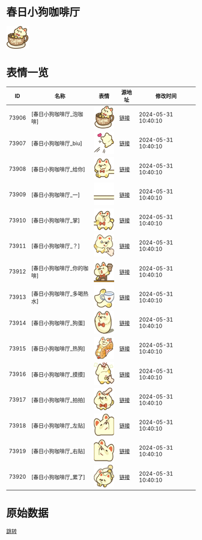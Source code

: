 # 春日小狗咖啡厅

<img src="./cover.png" height="60" alt="cover" />

# 表情一览

|ID|名称|表情|源地址|修改时间|
|----|----|----|----|----|
|73906|[春日小狗咖啡厅_泡咖啡]|<img src="./pic/073906_%5B春日小狗咖啡厅_泡咖啡%5D.png" height="60" alt="泡咖啡"/>|[链接](https://i0.hdslb.com/bfs/garb/ecb3b20a1e45dc7ef52b2fbcd7133d2b4606856d.png)|2024-05-31 10:40:10|
|73907|[春日小狗咖啡厅_biu]|<img src="./pic/073907_%5B春日小狗咖啡厅_biu%5D.png" height="60" alt="biu"/>|[链接](https://i0.hdslb.com/bfs/garb/12e8baf1341556b84055785d17595bcef74afd00.png)|2024-05-31 10:40:10|
|73908|[春日小狗咖啡厅_给你]|<img src="./pic/073908_%5B春日小狗咖啡厅_给你%5D.png" height="60" alt="给你"/>|[链接](https://i0.hdslb.com/bfs/garb/a88e59ccc52f1f5a15a2730e82d06c903f2081eb.png)|2024-05-31 10:40:10|
|73909|[春日小狗咖啡厅_一]|<img src="./pic/073909_%5B春日小狗咖啡厅_一%5D.png" height="60" alt="一"/>|[链接](https://i0.hdslb.com/bfs/garb/71c2e31faf663ce07efa538838958d9065ef9515.png)|2024-05-31 10:40:10|
|73910|[春日小狗咖啡厅_掌]|<img src="./pic/073910_%5B春日小狗咖啡厅_掌%5D.png" height="60" alt="掌"/>|[链接](https://i0.hdslb.com/bfs/garb/bd4d6e9eb214743ec960fc10b4e2a1b14c170fbf.png)|2024-05-31 10:40:10|
|73911|[春日小狗咖啡厅_？]|<img src="./pic/073911_%5B春日小狗咖啡厅_？%5D.png" height="60" alt="？"/>|[链接](https://i0.hdslb.com/bfs/garb/0a28afa64a45b9f0ac6fac11645e07104aec6605.png)|2024-05-31 10:40:10|
|73912|[春日小狗咖啡厅_你的咖啡]|<img src="./pic/073912_%5B春日小狗咖啡厅_你的咖啡%5D.png" height="60" alt="你的咖啡"/>|[链接](https://i0.hdslb.com/bfs/garb/7229d248207d5f1a972a896547b49cd3382af8c6.png)|2024-05-31 10:40:10|
|73913|[春日小狗咖啡厅_多喝热水]|<img src="./pic/073913_%5B春日小狗咖啡厅_多喝热水%5D.png" height="60" alt="多喝热水"/>|[链接](https://i0.hdslb.com/bfs/garb/35e15d2ee703921402ca64a1881e31cf7ad747f1.png)|2024-05-31 10:40:10|
|73914|[春日小狗咖啡厅_狗蛋]|<img src="./pic/073914_%5B春日小狗咖啡厅_狗蛋%5D.png" height="60" alt="狗蛋"/>|[链接](https://i0.hdslb.com/bfs/garb/4c3c6287077466335cfffdfdb87325585a4a47c1.png)|2024-05-31 10:40:10|
|73915|[春日小狗咖啡厅_热狗]|<img src="./pic/073915_%5B春日小狗咖啡厅_热狗%5D.png" height="60" alt="热狗"/>|[链接](https://i0.hdslb.com/bfs/garb/cd1b18759f537f0d1bacde59925eed3ee437e7f2.png)|2024-05-31 10:40:10|
|73916|[春日小狗咖啡厅_摸摸]|<img src="./pic/073916_%5B春日小狗咖啡厅_摸摸%5D.png" height="60" alt="摸摸"/>|[链接](https://i0.hdslb.com/bfs/garb/cca0ac048e8277e744ca1310a079facce788c0b7.png)|2024-05-31 10:40:10|
|73917|[春日小狗咖啡厅_拍拍]|<img src="./pic/073917_%5B春日小狗咖啡厅_拍拍%5D.png" height="60" alt="拍拍"/>|[链接](https://i0.hdslb.com/bfs/garb/797b8d9edb93f3a2449f099dc3fc110ec8aae347.png)|2024-05-31 10:40:10|
|73918|[春日小狗咖啡厅_左贴]|<img src="./pic/073918_%5B春日小狗咖啡厅_左贴%5D.png" height="60" alt="左贴"/>|[链接](https://i0.hdslb.com/bfs/garb/03fe8b3d416cc8fafb9d58ac6497175f8655be59.png)|2024-05-31 10:40:10|
|73919|[春日小狗咖啡厅_右贴]|<img src="./pic/073919_%5B春日小狗咖啡厅_右贴%5D.png" height="60" alt="右贴"/>|[链接](https://i0.hdslb.com/bfs/garb/cfce14e40a3b8d517a72610a746a0a36207f0078.png)|2024-05-31 10:40:10|
|73920|[春日小狗咖啡厅_累了]|<img src="./pic/073920_%5B春日小狗咖啡厅_累了%5D.png" height="60" alt="累了"/>|[链接](https://i0.hdslb.com/bfs/garb/385f4d467e13f56e4576e0a931a5e6f38f372098.png)|2024-05-31 10:40:10|

# 原始数据

[跳转](./raw.json)


